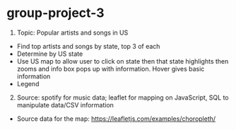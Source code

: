 # group-project-3

1. Topic: Popular artists and songs in US
* Find top artists and songs by state, top 3 of each
* Determine by US state
* Use US map to allow user to click on state then that state highlights then zooms and info box pops up with information. Hover gives basic information
* Legend
2. Source: spotify for music data; leaflet for mapping on JavaScript, SQL to manipulate data/CSV information

* Source data for the map: https://leafletjs.com/examples/choropleth/
